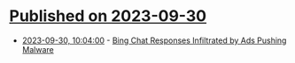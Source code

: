 # [Published on 2023-09-30](index.md)

* [2023-09-30, 10:04:00](https://soylentnews.org/article.pl?sid=23/09/30/0320232&from=rss) - [Bing Chat Responses Infiltrated by Ads Pushing Malware](https://soylentnews.org/article.pl?sid=23/09/30/0320232&from=rss)
